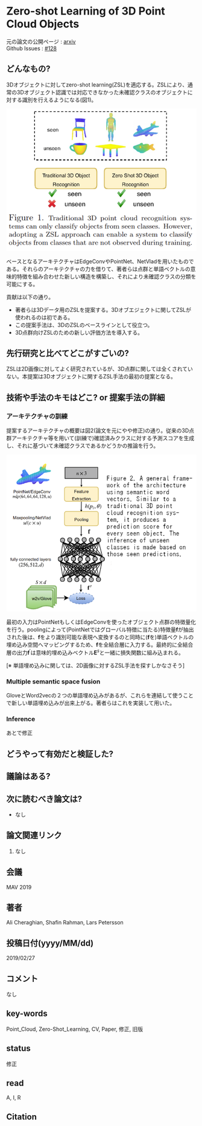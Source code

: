 # Zero-shot Learning of 3D Point Cloud Objects

元の論文の公開ページ : [arxiv](https://arxiv.org/abs/1902.10272)  
Github Issues : [#128](https://github.com/Obarads/obarads.github.io/issues/128)

## どんなもの?
3Dオブジェクトに対してzero-shot learning(ZSL)を適応する。ZSLにより、通常の3Dオブジェクト認識では対応できなかった未確認クラスのオブジェクトに対する識別を行えるようになる(図1)。

![fig1.png](img/ZLo3PCO/fig1.png)

ベースとなるアーキテクチャはEdgeConvやPointNet、NetVladを用いたものである。それらのアーキテクチャの力を借りて、著者らは点群と単語ベクトルの意味的特徴を組み合わせた新しい構造を構築し、それにより未確認クラスの分類を可能にする。

貢献は以下の通り。

- 著者らは3Dデータ用のZSLを提案する。3Dオブエジェクトに関してZSLが使われるのは初である。
- この提案手法は、3DのZSLのベースラインとして役立つ。
- 3D点群向けZSLのための新しい評価方法を導入する。

## 先行研究と比べてどこがすごいの?
ZSLは2D画像に対してよく研究されているが、3D点群に関しては全くされていない。本提案は3Dオブジェクトに関するZSL手法の最初の提案となる。

## 技術や手法のキモはどこ? or 提案手法の詳細
### アーキテクチャの訓練
提案するアーキテクチャの概要は図2(論文を元にやや修正)の通り。従来の3D点群アーキテクチャ等を用いて(訓練で)確認済みクラスに対する予測スコアを生成し、それに基づいて未確認クラスであるかどうかの推論を行う。

![fig2.png](img/ZLo3PCO/fig2.png)

最初の入力はPointNetもしくはEdgeConvを使ったオブジェクト点群の特徴量化を行う。poolingによって(PointNetではグローバル特徴に当たる)特徴量$\mathbf{f}$が抽出された後は、$\mathbf{f}$をより識別可能な表現へ変換するのと同時に($\mathbf{f}$を)単語ベクトルの埋め込み空間へマッピングするため、$\mathbf{f}$を全結合層に入力する。最終的に全結合層の出力$\mathbf{f}^{\prime}$は意味的埋め込みベクトル$\mathbf{E}^{s}$と一緒に損失関数に組み込まれる。

[※ 単語埋め込みに関しては、2D画像に対するZSL手法を探すしかなさそう]

### Multiple semantic space fusion
GloveとWord2vecの２つの単語埋め込みがあるが、これらを連結して使うことで新しい単語埋め込みが出来上がる。著者らはこれを実装して用いた。

### Inference
あとで修正

## どうやって有効だと検証した?

## 議論はある?

## 次に読むべき論文は?
- なし

## 論文関連リンク
1. なし

## 会議
MAV 2019

## 著者
Ali Cheraghian, Shafin Rahman, Lars Petersson

## 投稿日付(yyyy/MM/dd)
2019/02/27

## コメント
なし

## key-words
Point_Cloud, Zero-Shot_Learning, CV, Paper, 修正, 旧版

## status
修正

## read
A, I, R

## Citation
